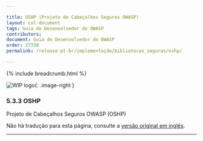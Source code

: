 ```yaml
---

title: OSHP (Projeto de Cabeçalhos Seguros OWASP)
layout: col-document
tags: Guia do Desenvolvedor do OWASP
contributors:
document: Guia do Desenvolvedor do OWASP
order: 27330
permalink: /release-pt-br/implementação/bibliotecas_seguras/oshp/

---
```


{% include breadcrumb.html %}

<style type="text/css">
.image-right {
  height: 180px;
  display: block;
  margin-left: auto;
  margin-right: auto;
  float: right;
}
</style>

![WIP logo](../../../assets/images/dg_wip.png "Trabalho em andamento"){: .image-right }

### 5.3.3 OSHP

Projeto de Cabeçalhos Seguros OWASP (OSHP)

Não há tradução para esta página, consulte a [versão original em inglês][release070303].

----

[release070303]: https://github.com/OWASP/www-project-developer-guide/blob/main/draft/07-implementation/03-secure-libraries/03-secure-headers.md
